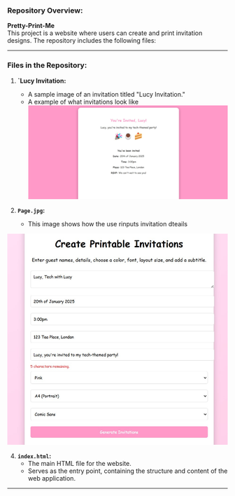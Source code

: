 

### **Repository Overview:**
**Pretty-Print-Me**  
This project is a website where users can create and print invitation designs. The repository includes the following files:

---

### **Files in the Repository:**

1. **`Lucy Invitation:**
   - A sample image of an invitation titled "Lucy Invitation."
   - A example of what invitations look like
 ![Lucy Invitation Example](Lucy%20Invitation.jpg)

2. **`Page.jpg`:**
   - This image shows how the use rinputs invitation dteails

![Page](Page.jpg)




4. **`index.html`:**
   - The main HTML file for the website.
   - Serves as the entry point, containing the structure and content of the web application.

---


